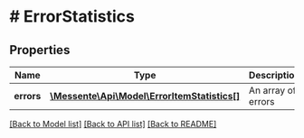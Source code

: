 # # ErrorStatistics

## Properties

Name | Type | Description | Notes
------------ | ------------- | ------------- | -------------
**errors** | [**\Messente\Api\Model\ErrorItemStatistics[]**](ErrorItemStatistics.md) | An array of errors |

[[Back to Model list]](../../README.md#models) [[Back to API list]](../../README.md#endpoints) [[Back to README]](../../README.md)
